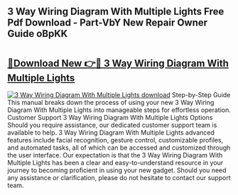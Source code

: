 ## 3 Way Wiring Diagram With Multiple Lights Free Pdf Download - Part-VbY New Repair Owner Guide oBpKK

# <h2><a href="http://dft4w4.blite.top/?on=3+Way+Wiring+Diagram+With+Multiple+Lights">🔗Download New 👉🔴 3 Way Wiring Diagram With Multiple Lights</a></h2>

[![3 Way Wiring Diagram With Multiple Lights download](https://i.imgur.com/lujVjoI.png)](http://dft4w4.blite.top/?on=3+Way+Wiring+Diagram+With+Multiple+Lights)
Step-by-Step Guide This manual breaks down the process of using your new 3 Way Wiring Diagram With Multiple Lights into manageable steps for effortless operation. Customer Support 3 Way Wiring Diagram With Multiple Lights Options Should you require assistance, our dedicated customer support team is available to help. 3 Way Wiring Diagram With Multiple Lights advanced features include facial recognition, gesture control, customizable profiles, and automated tasks, all of which can be accessed and customized through the user interface. Our expectation is that the 3 Way Wiring Diagram With Multiple Lights has been a clear and easy-to-understand resource in your journey to becoming proficient in using your new gadget. Should you need any assistance or clarification, please do not hesitate to contact our support team.
